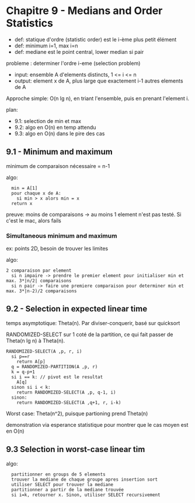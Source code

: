 # Chapitre 9 - Medians and Order Statistics

- def: statique d'ordre (statistic order) est le i-ème plus petit élément
- def: minimum i=1, max i=n
- def: mediane est le point central, lower median si pair

probleme : determiner l'ordre i-eme (selection problem)

- input: ensemble A d'elements distincts, 1 <= i <= n
- output: element x de A, plus large que exactement i-1 autres elements de A

Approche simple: O(n lg n), en triant l'ensemble, puis en prenant l'element i.

plan:
- 9.1: selection de min et max
- 9.2: algo en O(n) en temp attendu
- 9.3: algo en O(n) dans le pire des cas

## 9.1 - Minimum and maximum

minimum de comparaison nécessaire = n-1

algo:
```
  min = A[1]
  pour chaque x de A:
    si min > x alors min = x
  return x
```

preuve: moins de comparaisons -> au moins 1 element n'est pas testé. Si c'est le mac, alors fails

### Simultaneous minimum and maximum

ex: points 2D, besoin de trouver les limites

algo: 
```
2 comparaison par element
  si n impaire -> prendre le premier element pour initialiser min et max. 3*|n/2| comparaisons
  si n pair -> faire une premiere comparaison pour determiner min et max. 3*|n-2)/2 comparaisons
```

## 9.2 - Selection in expected linear time

temps asymptotique: Theta(n). Par diviser-conquerir, basé sur quicksort

RANDOMIZED-SELECT sur 1 coté de la partition, ce qui fait passer de Theta(n lg n) à Theta(n).

```
RANDOMIZED-SELECT(A ,p, r, i)
  si p==r
    return A[p]
  q = RANDOMIZED-PARTITION(A ,p, r)
  k = q-p+1
  si i == k: // pivot est le resultat
    A[q]
  sinon si i < k:
    return RANDOMIZED-SELECT(A ,p, q-1, i)
  sinon:
    return RANDOMIZED-SELECT(A ,q+1, r, i-k)
```

Worst case: Theta(n^2), puisque partioning prend Theta(n)

demonstration via esperance statistique pour montrer que le cas moyen est en O(n)

## 9.3 Selection in worst-case linear tim

algo:
```
  partitionner en groups de 5 elements
  trouver la mediane de chaque groupe apres insertion sort
  utiliser SELECT pour trouver la mediane
  partitionner a partir de la mediane trouvée
  si i=k, retourner x. Sinon, utiliser SELECT recursivement
```
